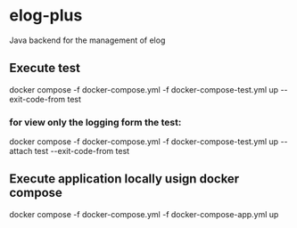 # elog-plus

Java backend for the management of elog

## Execute test
docker compose -f docker-compose.yml -f docker-compose-test.yml up --exit-code-from test

### for view only the logging form the test:
docker compose -f docker-compose.yml -f docker-compose-test.yml up --attach test  --exit-code-from test


## Execute application locally usign docker compose
docker compose -f docker-compose.yml -f docker-compose-app.yml up

